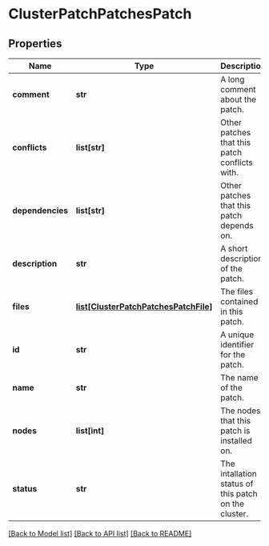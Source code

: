 # ClusterPatchPatchesPatch

## Properties
Name | Type | Description | Notes
------------ | ------------- | ------------- | -------------
**comment** | **str** | A long comment about the patch. | [optional] 
**conflicts** | **list[str]** | Other patches that this patch conflicts with. | [optional] 
**dependencies** | **list[str]** | Other patches that this patch depends on. | [optional] 
**description** | **str** | A short description of the patch. | [optional] 
**files** | [**list[ClusterPatchPatchesPatchFile]**](ClusterPatchPatchesPatchFile.md) | The files contained in this patch. | [optional] 
**id** | **str** | A unique identifier for the patch. | [optional] 
**name** | **str** | The name of the patch. | [optional] 
**nodes** | **list[int]** | The nodes that this patch is installed on. | [optional] 
**status** | **str** | The intallation status of this patch on the cluster. | [optional] 

[[Back to Model list]](../README.md#documentation-for-models) [[Back to API list]](../README.md#documentation-for-api-endpoints) [[Back to README]](../README.md)


